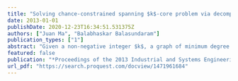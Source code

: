```yaml
---
title: "Solving chance-constrained spanning $k$-core problem via decomposition and integer programming"
date: 2013-01-01
publishDate: 2020-12-23T16:34:51.531375Z
authors: ["Juan Ma", "Balabhaskar Balasundaram"]
publication_types: ["1"]
abstract: "Given a non-negative integer $k$, a graph of minimum degree at least $k$ is called a $k$-core. The concept of $k$-cores can be used to design resilient networks that preserve low diameter and high vertex-connectivity upon limited vertex or edge failures. This article focuses on a chance-constrained version of the minimum spanning $k$-core problem under probabilistic edge failures. Specifically, given that the edges can fail randomly and independently, we want to find a subset of edges of minimum total cost such that the graph with this edge set is a $k$-core with probability at least $1-α$ where $α$ in [0,1]. We first reformulate the non-convex chance-constrained optimization problem as a large-scale integer program. To solve it, we employ  a decomposition and branch-and-cut framework recently introduced in the literature and discuss problem-specific enhancements of this approach. We report on our computational experiments designed to benchmark this decomposition branch-and-cut algorithm."
featured: false
publication: "*Proceedings of the 2013 Industrial and Systems Engineering Research Conference (ISERC 2013)*"
url_pdf: "https://search.proquest.com/docview/1471961684"
---
```



